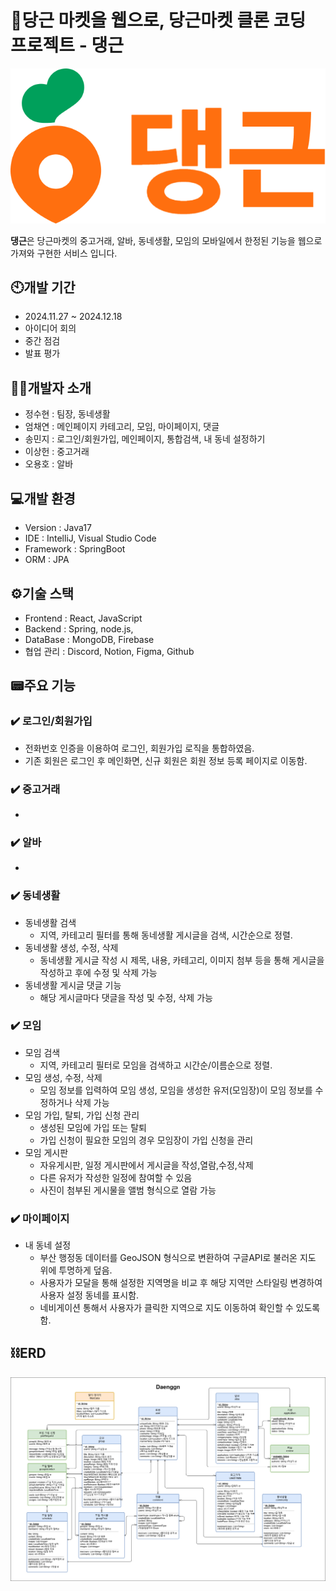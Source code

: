# 🥕당근 마켓을 웹으로, 당근마켓 클론 코딩 프로젝트 - 댕근
![댕근로고](https://github.com/busanit2024/daenggeun-project/blob/main/frontend/src/images/danggnlogo.png)

**댕근**은 당근마켓의 중고거래, 알바, 동네생활, 모임의 모바일에서 한정된 기능을 웹으로 가져와 구현한 서비스 입니다. 

## 🕙개발 기간
- 2024.11.27 ~ 2024.12.18
- 아이디어 회의
- 중간 점검
- 발표 평가

## 👨‍💻개발자 소개
- 정수현 : 팀장, 동네생활
- 엄채연 : 메인페이지 카테고리, 모임, 마이페이지, 댓글
- 송민지 : 로그인/회원가입, 메인페이지, 통합검색, 내 동네 설정하기
- 이상헌 : 중고거래
- 오용호 : 알바

## 💻개발 환경
- Version : Java17
- IDE : IntelliJ, Visual Studio Code
- Framework : SpringBoot
- ORM : JPA

## ⚙️기술 스택
- Frontend : React, JavaScript
- Backend : Spring, node.js,
- DataBase : MongoDB, Firebase
- 협업 관리 : Discord, Notion, Figma, Github

## 📟주요 기능
### ✔️ 로그인/회원가입
  - 전화번호 인증을 이용하여 로그인, 회원가입 로직을 통합하였음.
  - 기존 회원은 로그인 후 메인화면, 신규 회원은 회원 정보 등록 페이지로 이동함.
### ✔️ 중고거래
  -  
### ✔️ 알바
  - 
### ✔️ 동네생활
  - 동네생활 검색
    - 지역, 카테고리 필터를 통해 동네생활 게시글을 검색, 시간순으로 정렬.
  - 동네생활 생성, 수정, 삭제
    - 동네생활 게시글 작성 시 제목, 내용, 카테고리, 이미지 첨부 등을 통해 게시글을 작성하고 후에 수정 및 삭제 가능
  - 동네생활 게시글 댓글 기능
    - 해당 게시글마다 댓글을 작성 및 수정, 삭제 가능
### ✔️ 모임
  - 모임 검색
    - 지역, 카테고리 필터로 모임을 검색하고 시간순/이름순으로 정렬.
  - 모임 생성, 수정, 삭제
    - 모임 정보를 입력하여 모임 생성, 모임을 생성한 유저(모임장)이 모임 정보를 수정하거나 삭제 가능 
  - 모임 가입, 탈퇴, 가입 신청 관리
    - 생성된 모임에 가입 또는 탈퇴
    - 가입 신청이 필요한 모임의 경우 모임장이 가입 신청을 관리 
  - 모임 게시판
    - 자유게시판, 일정 게시판에서 게시글을 작성,열람,수정,삭제
    - 다른 유저가 작성한 일정에 참여할 수 있음
    - 사진이 첨부된 게시물을 앨범 형식으로 열람 가능
### ✔️ 마이페이지
  - 내 동네 설정
    - 부산 행정동 데이터를 GeoJSON 형식으로 변환하여 구글API로 불러온 지도 위에 투명하게 덮음.
    - 사용자가 모달을 통해 설정한 지역명을 비교 후 해당 지역만 스타일링 변경하여 사용자 설정 동네를 표시함.
    - 네비게이션 통해서 사용자가 클릭한 지역으로 지도 이동하여 확인할 수 있도록 함.

## ⛓️ERD
![ERD](https://github.com/busanit2024/daenggeun-project/blob/MJ-davie-forReadme/daenggeun.drawio.png)
